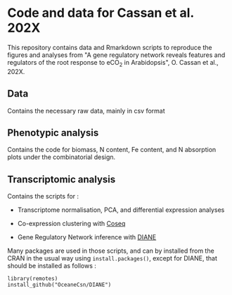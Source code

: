 # Code and data for Cassan et al. 202X


This repository contains data and Rmarkdown scripts to reproduce the figures and analyses from "A gene regulatory network reveals features and regulators of the root response to eCO$_2$ in Arabidopsis", O. Cassan et al., 202X.


## Data

Contains the necessary raw data, mainly in csv format

## Phenotypic analysis

Contains the code for biomass, N content, Fe content, and N absorption plots under the combinatorial design.

## Transcriptomic analysis

Contains the scripts for : 

+ Transcriptome normalisation, PCA, and differential expression analyses

+ Co-expression clustering with [Coseq](https://www.bioconductor.org/packages/release/bioc/html/coseq.html)

+ Gene Regulatory Network inference with [DIANE](https://oceanecsn.github.io/DIANE/)

Many packages are used in those scripts, and can by installed from the CRAN in the usual way using `install.packages()`, except for DIANE, that should be installed as follows :


```
library(remotes)
install_github("OceaneCsn/DIANE")
```